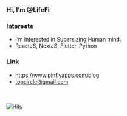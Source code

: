 ### Hi, I’m @LifeFi

### Interests
- I’m interested in Supersizing Human mind.
- ReactJS, NextJS, Flutter, Python

### Link
- https://www.pinflyapps.com/blog
- topcircle@gmail.com

<br/><br/>
  [![Hits](https://hits.sh/github.com/LifeFi.svg?view=today-total&style=flat-square&label=VISITORS&labelColor=44cc11)](https://hits.sh/github.com/LifeFi/)
<!---
여기 넣은 주석은 보이지 않는군
--->
